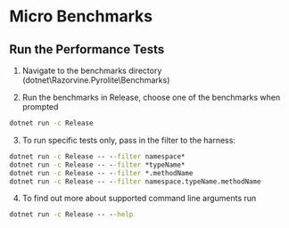 # Micro Benchmarks

## Run the Performance Tests

1. Navigate to the benchmarks directory (dotnet\Razorvine.Pyrolite\Benchmarks\)

2. Run the benchmarks in Release, choose one of the benchmarks when prompted

```cmd
dotnet run -c Release
```
   
3. To run specific tests only, pass in the filter to the harness:

```cmd
dotnet run -c Release -- --filter namespace*
dotnet run -c Release -- --filter *typeName*
dotnet run -c Release -- --filter *.methodName
dotnet run -c Release -- --filter namespace.typeName.methodName
```

4. To find out more about supported command line arguments run

```cmd
dotnet run -c Release -- --help
```
